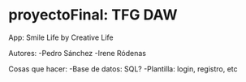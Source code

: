 # proyectoFinal: TFG DAW

App: Smile Life by Creative Life

Autores:
-Pedro Sánchez
-Irene Ródenas

Cosas que hacer:
-Base de datos: SQL?
-Plantilla: login, registro, etc
